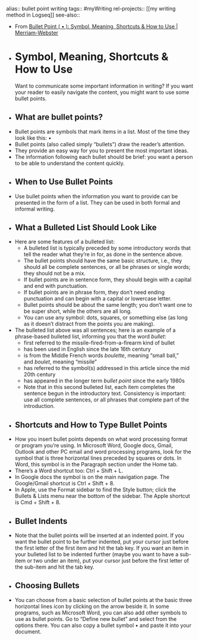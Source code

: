 alias:: bullet point writing
tags:: #myWriting 
rel-projects:: [[my writing method in Logseq]] 
see-also::
- From [Bullet Point ( • ): Symbol, Meaning, Shortcuts & How to Use | Merriam-Webster](https://www.merriam-webster.com/grammar/how-to-use-bullet-points)
- # Symbol, Meaning, Shortcuts & How to Use
  Want to communicate some important information in writing? If you want your reader to easily navigate the content, you might want to use some bullet points.
- ##  What are bullet points?
- Bullet points are symbols that mark items in a list. Most of the time they look like this: •
- Bullet points (also called simply “bullets”) draw the reader’s attention.
- They provide an easy way for you to present the most important ideas.
- The information following each bullet should be brief: you want a person to be able to understand the content quickly.
- ##  When to Use Bullet Points
- Use bullet points when the information you want to provide can be presented in the form of a list. They can be used in both formal and informal writing.
- ##  What a Bulleted List Should Look Like
- Here are some features of a bulleted list:
	- A bulleted list is typically preceded by some introductory words that tell the reader what they’re in for, as done in the sentence above.
	- The bullet points should have the same basic structure, i.e., they should all be complete sentences, or all be phrases or single words; they should not be a mix.
	- If bullet points are in sentence form, they should begin with a capital and end with punctuation.
	- If bullet points are in phrase form, they don’t need ending punctuation and can begin with a capital or lowercase letter.
	- Bullet points should be about the same length; you don’t want one to be super short, while the others are all long.
	- You can use any symbol: dots, squares, or something else (as long as it doesn’t distract from the points you are making).
- The bulleted list above was all sentences; here is an example of a phrase-based bulleted list, informing you that the word *bullet*:
	- first referred to the missile-fired-from-a-firearm kind of bullet
	- has been used in English since the late 16th century
	- is from the Middle French words *boulette*, meaning “small ball,” and *boulet*, meaning “missile”
	- has referred to the symbol(s) addressed in this article since the mid 20th century
	- has appeared in the longer term *bullet point* since the early 1980s
	- Note that in this second bulleted list, each item completes the sentence begun in the introductory text. Consistency is important: use all complete sentences, or all phrases that complete part of the introduction.
- ##  Shortcuts and How to Type Bullet Points
- How you insert bullet points depends on what word processing format or program you’re using. In Microsoft Word, Google docs, Gmail, Outlook and other PC email and word processing programs, look for the symbol that is three horizontal lines preceded by squares or dots. In Word, this symbol is in the Paragraph section under the Home tab.
- There’s a Word shortcut too: Ctrl + Shift + L.
- In Google docs the symbol is on the main navigation page. The Google/Gmail shortcut is Ctrl + Shift + 8.
- In Apple, use the Format sidebar to find the Style button; click the Bullets & Lists menu near the bottom of the sidebar. The Apple shortcut is Cmd + Shift + 8.
- ##  Bullet Indents
- Note that the bullet points will be inserted at an indented point. If you want the bullet point to be further indented, put your cursor just before the first letter of the first item and hit the tab key. If you want an item in your bulleted list to be indented further (maybe you want to have a sub-item or two under an item), put your cursor just before the first letter of the sub-item and hit the tab key.
- ##  Choosing Bullets
- You can choose from a basic selection of bullet points at the basic three horizontal lines icon by clicking on the arrow beside it. In some programs, such as Microsoft Word, you can also add other symbols to use as bullet points. Go to “Define new bullet” and select from the options there. You can also copy a bullet symbol • and paste it into your document.